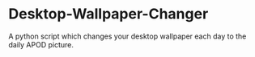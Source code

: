 # Desktop-Wallpaper-Changer
A python script which changes your desktop wallpaper each day to the daily APOD picture.
